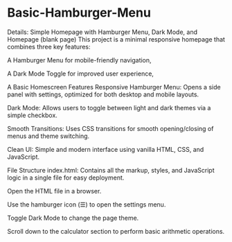 # Basic-Hamburger-Menu
Details:
Simple Homepage with Hamburger Menu, Dark Mode, and Homepage (blank page)
This project is a minimal responsive homepage that combines three key features:

A Hamburger Menu for mobile-friendly navigation,

A Dark Mode Toggle for improved user experience,

A Basic Homescreen
Features
Responsive Hamburger Menu: Opens a side panel with settings, optimized for both desktop and mobile layouts.

Dark Mode: Allows users to toggle between light and dark themes via a simple checkbox.

Smooth Transitions: Uses CSS transitions for smooth opening/closing of menus and theme switching.

Clean UI: Simple and modern interface using vanilla HTML, CSS, and JavaScript.

File Structure
index.html: Contains all the markup, styles, and JavaScript logic in a single file for easy deployment.

Open the HTML file in a browser.

Use the hamburger icon (☰) to open the settings menu.

Toggle Dark Mode to change the page theme.

Scroll down to the calculator section to perform basic arithmetic operations.
